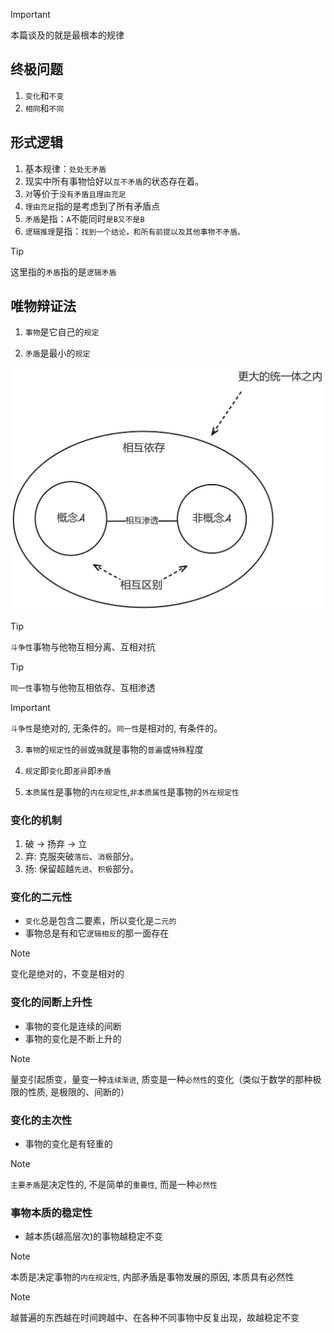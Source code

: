 > [!IMPORTANT]
> 本篇谈及的就是最根本的规律

## 终极问题

1. `变化`和`不变`
2. `相同`和`不同`

## 形式逻辑

1. 基本规律：`处处无矛盾`
2. 现实中所有事物恰好以`互不矛盾`的状态存在着。
3. `对`等价于`没有矛盾且理由充足`
4. `理由充足`指的是考虑到了所有矛盾点
5. `矛盾`是指：`A`不能同时`是B又不是B`
6. `逻辑推理`是指：`找到一个结论，和所有前提以及其他事物不矛盾。`

> [!TIP]
> 这里指的`矛盾`指的是`逻辑矛盾`

## 唯物辩证法

1. `事物`是它自己的`规定`

2. `矛盾`是最小的`规定`

<img src="../images/conflict.png" width="900">

> [!TIP]
> `斗争性`事物与他物互相分离、互相对抗

> [!TIP]
> `同一性`事物与他物互相依存、互相渗透

> [!IMPORTANT]
> `斗争性`是绝对的, 无条件的。`同一性`是相对的, 有条件的。

3. `事物`的`规定性`的`弱`或`强`就是事物的`普遍`或`特殊`程度

4. `规定`即`变化`即`差异`即`矛盾`

5. `本质属性`是事物的`内在规定性`,`非本质属性`是事物的`外在规定性`

### 变化的机制

1. 破 -> 扬弃 -> 立
2. 弃: 克服突破`落后`、`消极`部分。
3. 扬: 保留超越`先进`、`积极`部分。

### 变化的二元性

- `变化`总是包含二要素，所以变化是`二元的`
- 事物总是有和它`逻辑相反`的那一面存在

> [!NOTE]
> 变化是绝对的，不变是相对的

### 变化的间断上升性

- 事物的变化是连续的间断
- 事物的变化是不断上升的

> [!NOTE]
> 量变引起质变，量变一种`连续渐进`, 质变是一种`必然性`的变化（类似于数学的那种极限的性质, 是极限的、间断的）

### 变化的主次性

- 事物的变化是有轻重的

> [!NOTE]
> `主要矛盾`是决定性的, 不是简单的`重要性`, 而是一种`必然性`

### 事物本质的稳定性

- 越本质(越高层次)的事物越稳定不变

> [!NOTE]
> 本质是决定事物的`内在规定性`, 内部矛盾是事物发展的原因, 本质具有必然性

> [!NOTE]
> 越普遍的东西越在时间跨越中、在各种不同事物中反复出现，故越稳定不变
